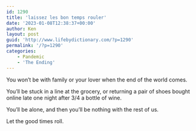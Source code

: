 ```yaml
---
id: 1290
title: 'laissez les bon temps rouler'
date: '2023-01-08T12:38:37+00:00'
author: Ken
layout: post
guid: 'http://www.lifebydictionary.com/?p=1290'
permalink: '/?p=1290'
categories:
    - Pandemic
    - 'The Ending'
---
```


You won’t be with family or your lover when the end of the world comes.

You’ll be stuck in a line at the grocery, or returning a pair of shoes bought online late one night after 3/4 a bottle of wine.

You’ll be alone, and then you’ll be nothing with the rest of us.

Let the good times roll.